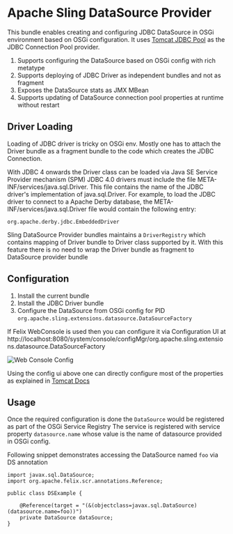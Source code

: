 Apache Sling DataSource Provider
================================

This bundle enables creating and configuring JDBC DataSource in OSGi environment based on 
OSGi configuration. It uses [Tomcat JDBC Pool][1] as the JDBC Connection Pool provider.

1. Supports configuring the DataSource based on OSGi config with rich metatype
2. Supports deploying of JDBC Driver as independent bundles and not as fragment
3. Exposes the DataSource stats as JMX MBean 
4. Supports updating of DataSource connection pool properties at runtime without restart

Driver Loading
--------------

Loading of JDBC driver is tricky on OSGi env. Mostly one has to attach the Driver bundle as a
fragment bundle to the code which creates the JDBC Connection. 

With JDBC 4 onwards the Driver class can be loaded via Java SE Service Provider mechanism (SPM)
JDBC 4.0 drivers must include the file META-INF/services/java.sql.Driver. This file contains 
the name of the JDBC driver's implementation of java.sql.Driver. For example, to load the JDBC 
driver to connect to a Apache Derby database, the META-INF/services/java.sql.Driver file would 
contain the following entry:

    org.apache.derby.jdbc.EmbeddedDriver
    
Sling DataSource Provider bundles maintains a `DriverRegistry` which contains mapping of Driver
bundle to Driver class supported by it. With this feature there is no need to wrap the Driver
bundle as fragment to DataSource provider bundle


Configuration
-------------

1. Install the current bundle
2. Install the JDBC Driver bundle
3. Configure the DataSource from OSGi config for PID `org.apache.sling.extensions.datasource.DataSourceFactory`

If Felix WebConsole is used then you can configure it via Configuration UI at
http://localhost:8080/system/console/configMgr/org.apache.sling.extensions.datasource.DataSourceFactory

![Web Console Config](http://sling.apache.org/documentation/development/sling-datasource-config.png)

Using the config ui above one can directly configure most of the properties as explained in [Tomcat Docs][1]

Usage
-----

Once the required configuration is done the `DataSource` would be registered as part of the OSGi Service Registry
The service is registered with service property `datasource.name` whose value is the name of datasource provided in 
OSGi config. 

Following snippet demonstrates accessing the DataSource named `foo` via DS annotation

    import javax.sql.DataSource;
    import org.apache.felix.scr.annotations.Reference;
    
    public class DSExample {
        
        @Reference(target = "(&(objectclass=javax.sql.DataSource)(datasource.name=foo))")
        private DataSource dataSource;
    }

 
[1]: http://tomcat.apache.org/tomcat-7.0-doc/jdbc-pool.html